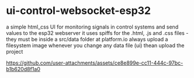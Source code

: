 # ui-control-websocket-esp32
a simple html_css UI for monitoring signals in control systems and send values to the esp32 webserver
it uses spiffs for the .html, .js and .css files - they must be inside a src/data folder
at platform.io always upload a filesystem image whenever you change any data file (ui)
thean upload the project


https://github.com/user-attachments/assets/ce8e899e-cc11-444c-97bc-b1b620d8f1a0

